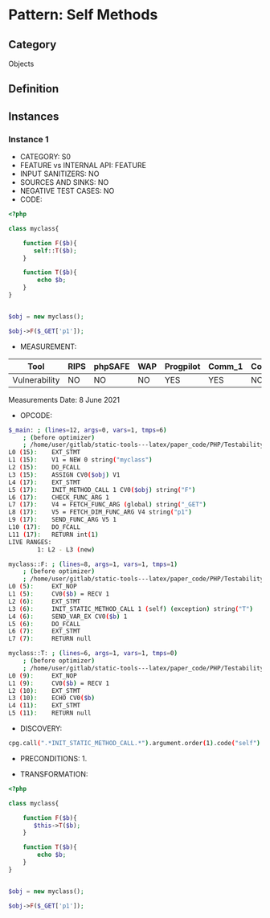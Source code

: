 # Pattern: Self Methods

## Category

Objects

## Definition

## Instances

### Instance 1

- CATEGORY: S0
- FEATURE vs INTERNAL API: FEATURE
- INPUT SANITIZERS:  NO
- SOURCES AND SINKS: NO 
- NEGATIVE TEST CASES: NO
- CODE:

```php
<?php

class myclass{

    function F($b){
       self::T($b);
    }

    function T($b){
        echo $b;
    }
}


$obj = new myclass();

$obj->F($_GET['p1']);
```

- MEASUREMENT:

| Tool          | RIPS | phpSAFE | WAP  | Progpilot | Comm_1 | Comm_2 | Correct |
| ------------- | ---- | ------- | ---- | --------- | ------- | --------- | ------- |
| Vulnerability | NO   |NO       | NO   | YES       | YES     | NO        | YES     |
Measurements Date: 8 June 2021

- OPCODE:

```bash
$_main: ; (lines=12, args=0, vars=1, tmps=6)
    ; (before optimizer)
    ; /home/user/gitlab/static-tools---latex/paper_code/PHP/Testability_Patterns/90_self_methods/90_self_methods.php:1-17
L0 (15):    EXT_STMT
L1 (15):    V1 = NEW 0 string("myclass")
L2 (15):    DO_FCALL
L3 (15):    ASSIGN CV0($obj) V1
L4 (17):    EXT_STMT
L5 (17):    INIT_METHOD_CALL 1 CV0($obj) string("F")
L6 (17):    CHECK_FUNC_ARG 1
L7 (17):    V4 = FETCH_FUNC_ARG (global) string("_GET")
L8 (17):    V5 = FETCH_DIM_FUNC_ARG V4 string("p1")
L9 (17):    SEND_FUNC_ARG V5 1
L10 (17):   DO_FCALL
L11 (17):   RETURN int(1)
LIVE RANGES:
        1: L2 - L3 (new)

myclass::F: ; (lines=8, args=1, vars=1, tmps=1)
    ; (before optimizer)
    ; /home/user/gitlab/static-tools---latex/paper_code/PHP/Testability_Patterns/90_self_methods/90_self_methods.php:5-7
L0 (5):     EXT_NOP
L1 (5):     CV0($b) = RECV 1
L2 (6):     EXT_STMT
L3 (6):     INIT_STATIC_METHOD_CALL 1 (self) (exception) string("T")
L4 (6):     SEND_VAR_EX CV0($b) 1
L5 (6):     DO_FCALL
L6 (7):     EXT_STMT
L7 (7):     RETURN null

myclass::T: ; (lines=6, args=1, vars=1, tmps=0)
    ; (before optimizer)
    ; /home/user/gitlab/static-tools---latex/paper_code/PHP/Testability_Patterns/90_self_methods/90_self_methods.php:9-11
L0 (9):     EXT_NOP
L1 (9):     CV0($b) = RECV 1
L2 (10):    EXT_STMT
L3 (10):    ECHO CV0($b)
L4 (11):    EXT_STMT
L5 (11):    RETURN null
```

- DISCOVERY:

```bash
cpg.call(".*INIT_STATIC_METHOD_CALL.*").argument.order(1).code("self").size
```

- PRECONDITIONS:
   1.

- TRANSFORMATION: 

```php
<?php

class myclass{

    function F($b){
       $this->T($b);
    }

    function T($b){
        echo $b;
    }
}


$obj = new myclass();

$obj->F($_GET['p1']);
```

